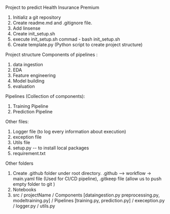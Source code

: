 Project to predict Health Insurance Premium
1. Initializ a git repository
2. Create readme.md and .gitignore file.
3. Add linsense
4. Create init_setup.sh
5. execute init_setup.sh commad - bash init_setup.sh
6. Create template.py (Python script to create project structure)

Project structure
Components of pipelines :
1. data ingestion
2. EDA
3. Feature engineering
4. Model building
5. evaluation

Pipelines (Collection of components):
1. Training Pipeline
2. Prediction Pipeline

Other files:
1. Logger file (to log every information about execution)
2. exception file
3. Utils file
4. setup.py -- to install local packages
5. requirement.txt

Other folders
1. Create .github folder under root directory.
   .github --> workflow -> main.yaml file  (Used for CI/CD pipeline), .gitkeep file (allow us to push empty folder to git )
2. Notebooks
3. src / projectName 
         / Components [dataingestion.py preprocessing.py, modeltraining.py]
         / Pipelines [training.py, prediction.py]
         / exeception.py
         / logger.py
         / utils.py

                    